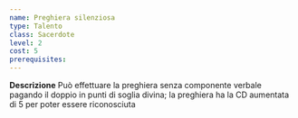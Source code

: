 ```yaml
---
name: Preghiera silenziosa
type: Talento
class: Sacerdote
level: 2
cost: 5
prerequisites: 
---
```


**Descrizione**
Può effettuare la preghiera senza componente verbale pagando il doppio in punti
di soglia divina; la preghiera ha la CD aumentata di 5 per poter essere
riconosciuta